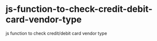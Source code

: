 # js-function-to-check-credit-debit-card-vendor-type
js function to check credit/debit card vendor type

